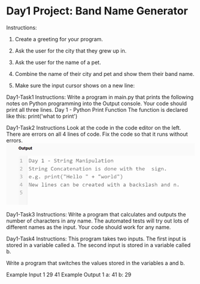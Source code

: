 # Day1 Project: Band Name Generator
Instructions:
1. Create a greeting for your program.

2. Ask the user for the city that they grew up in.

3. Ask the user for the name of a pet.

4. Combine the name of their city and pet and show them their band name.

5. Make sure the input cursor shows on a new line:

Day1-Task1
Instructions:
Write a program in main.py that prints the following notes on Python programming into the Output console. Your code should print all three lines.
Day 1 - Python Print Function
The function is declared like this:
print('what to print')


Day1-Task2
Instructions
Look at the code in the code editor on the left. There are errors on all 4 lines of code. Fix the code so that it runs without errors.
![Alt text](image.png)

Day1-Task3
Instructions:
Write a program that calculates and outputs the number of characters in any name. The automated tests will try out lots of different names as the input. Your code should work for any name.

Day1-Task4
Instructions:
This program takes two inputs. The first input is stored in a variable called a. The second input is stored in a variable called b.

Write a program that switches the values stored in the variables a and b.

Example Input 1
29
41
Example Output 1
a: 41
b: 29